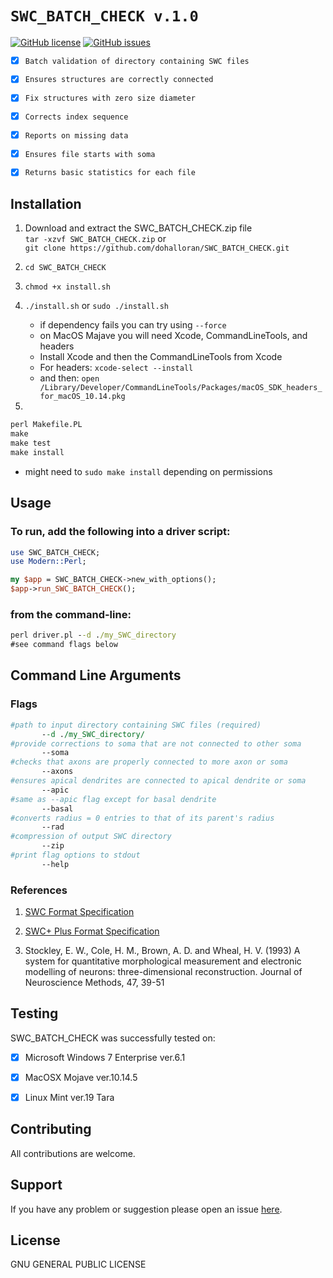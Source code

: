 # `SWC_BATCH_CHECK v.1.0`

[![GitHub license](https://img.shields.io/badge/license-GPL_2.0-orange.svg)](https://raw.githubusercontent.com/dohalloran/SWC_BATCH_CHECK/master/LICENSE)
[![GitHub issues](https://img.shields.io/github/issues/dohalloran/SWC_BATCH_CHECK.svg)](https://github.com/dohalloran/SWC_BATCH_CHECK/issues)

- [x] `Batch validation of directory containing SWC files`
- [x] `Ensures structures are correctly connected`
- [x] `Fix structures with zero size diameter `
- [x] `Corrects index sequence`
- [x] `Reports on missing data`
- [x] `Ensures file starts with soma`
- [x] `Returns basic statistics for each file` 


## Installation
1. Download and extract the SWC_BATCH_CHECK.zip file  
`tar -xzvf SWC_BATCH_CHECK.zip`
or   
`git clone https://github.com/dohalloran/SWC_BATCH_CHECK.git`

2. `cd SWC_BATCH_CHECK`

3. `chmod +x install.sh`

4. `./install.sh` or `sudo ./install.sh`
    *  if dependency fails you can try using `--force` 
    *  on MacOS Majave you will need Xcode, CommandLineTools, and headers
    *  Install Xcode and then the CommandLineTools from Xcode
    *  For headers: `xcode-select --install` 
    *  and then: `open /Library/Developer/CommandLineTools/Packages/macOS_SDK_headers_for_macOS_10.14.pkg`

5.  
```cmd    
perl Makefile.PL  
make  
make test  
make install  
```
   *  might need to `sudo make install` depending on permissions

## Usage 
### To run, add the following into a driver script:  
```perl
use SWC_BATCH_CHECK;
use Modern::Perl;

my $app = SWC_BATCH_CHECK->new_with_options();
$app->run_SWC_BATCH_CHECK(); 
```
### from the command-line:
```cmd
perl driver.pl --d ./my_SWC_directory
#see command flags below
``` 
## Command Line Arguments
### Flags
 ```perl   
#path to input directory containing SWC files (required)
        --d ./my_SWC_directory/
#provide corrections to soma that are not connected to other soma       
        --soma
#checks that axons are properly connected to more axon or soma       
        --axons
#ensures apical dendrites are connected to apical dendrite or soma
        --apic
#same as --apic flag except for basal dendrite
        --basal
#converts radius = 0 entries to that of its parent's radius
        --rad
#compression of output SWC directory
        --zip
#print flag options to stdout
        --help 
```

### References
1. [SWC Format Specification](http://www.neuronland.org/NLMorphologyConverter/MorphologyFormats/SWC/Spec.html)

2. [SWC+ Plus Format Specification](https://neuroinformatics.nl/swcPlus/)

3. Stockley, E. W., Cole, H. M., Brown, A. D. and Wheal, H. V. (1993) A system for quantitative morphological measurement and electronic modelling of neurons: three-dimensional reconstruction. Journal of Neuroscience Methods, 47, 39-51


## Testing

SWC_BATCH_CHECK was successfully tested on:

- [x] Microsoft Windows 7 Enterprise ver.6.1
- [x] MacOSX Mojave ver.10.14.5
- [x] Linux Mint ver.19 Tara


## Contributing
All contributions are welcome.

## Support
If you have any problem or suggestion please open an issue [here](https://github.com/dohalloran/SWC_BATCH_CHECK/issues).

## License 
GNU GENERAL PUBLIC LICENSE





